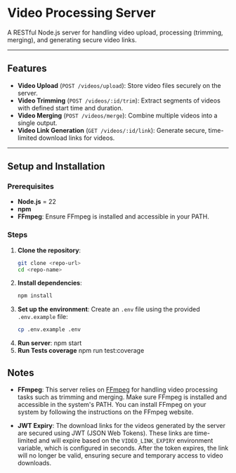 # Video Processing Server

A RESTful Node.js server for handling video upload, processing (trimming, merging), and generating secure video links.

---

## Features

- **Video Upload** (`POST /videos/upload`): Store video files securely on the server.
- **Video Trimming** (`POST /videos/:id/trim`): Extract segments of videos with defined start time and duration.
- **Video Merging** (`POST /videos/merge`): Combine multiple videos into a single output.
- **Video Link Generation** (`GET /videos/:id/link`): Generate secure, time-limited download links for videos.

---

## Setup and Installation

### Prerequisites

- **Node.js** = 22
- **npm**
- **FFmpeg**: Ensure FFmpeg is installed and accessible in your PATH.

### Steps

1. **Clone the repository**:
   ```bash
   git clone <repo-url>
   cd <repo-name>
   ```
2. **Install dependencies**:
   ```bash
   npm install
   ```
3. **Set up the environment**:
   Create an `.env` file using the provided `.env.example` file:
   ```bash
   cp .env.example .env
   ```
4. **Run server**:
   npm start
5. **Run Tests coverage**
   npm run test:coverage

## Notes

- **FFmpeg**: This server relies on [FFmpeg](https://ffmpeg.org/) for handling video processing tasks such as trimming and merging. Make sure FFmpeg is installed and accessible in the system's PATH. You can install FFmpeg on your system by following the instructions on the FFmpeg website.

- **JWT Expiry**: The download links for the videos generated by the server are secured using JWT (JSON Web Tokens). These links are time-limited and will expire based on the `VIDEO_LINK_EXPIRY` environment variable, which is configured in seconds. After the token expires, the link will no longer be valid, ensuring secure and temporary access to video downloads.
